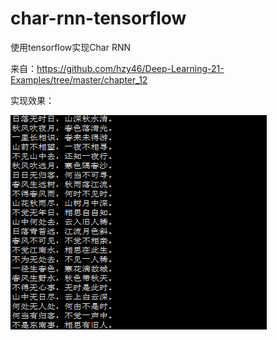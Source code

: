 # char-rnn-tensorflow
使用tensorflow实现Char RNN

来自：https://github.com/hzy46/Deep-Learning-21-Examples/tree/master/chapter_12

实现效果：

![](https://github.com/yanqiangmiffy/char-rnn-tensorflow/blob/master/result.png)
